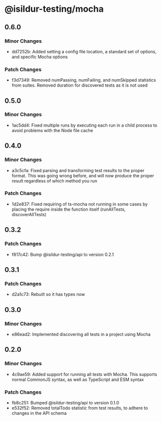 # @isildur-testing/mocha

## 0.6.0

### Minor Changes

- dd7252b: Added setting a config file location, a standard set of options, and specific Mocha options

### Patch Changes

- f3d7349: Removed numPassing, numFailing, and numSkipped statistics from suites. Removed duration for discovered tests as it is not used

## 0.5.0

### Minor Changes

- 1ac5dd4: Fixed multiple runs by executing each run in a child process to avoid problems with the Node file cache

## 0.4.0

### Minor Changes

- a3c5cfa: Fixed parsing and transforming test results to the proper format. This was going wrong before, and will now produce the proper result regardless of which method you run

### Patch Changes

- 1d2e837: Fixed requiring of ts-mocha not running in some cases by placing the require inside the function itself (runAllTests, discoverAllTests)

## 0.3.2

### Patch Changes

- f817c42: Bump @isildur-testing/api to version 0.2.1

## 0.3.1

### Patch Changes

- d2a1c73: Rebuilt so it has types now

## 0.3.0

### Minor Changes

- e86ead2: Implemented discovering all tests in a project using Mocha

## 0.2.0

### Minor Changes

- 4c9ae59: Added support for running all tests with Mocha. This supports normal CommonJS syntax, as well as TypeScript and ESM syntax

### Patch Changes

- fb8c251: Bumped @isildur-testing/api to version 0.1.0
- e532f52: Removed totalTodo statistic from test results, to adhere to changes in the API schema
